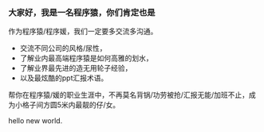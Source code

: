 ### 大家好，我是一名程序猿，你们肯定也是
作为程序猿/程序媛，我们一定要多交流多沟通。

* 交流不同公司的风格/尿性，
* 了解业内最高端程序猿是如何高雅的划水，
* 了解业界最先进的造无用轮子经验，
* 以及最炫酷的ppt汇报术语。

帮你在程序猿/媛的职业生涯中，不再莫名背锅/功劳被抢/汇报无能/加班不止，成为小格子间方圆5米内最靓的仔/女。

hello new world.

